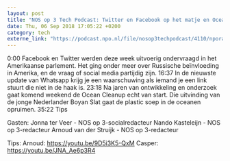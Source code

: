 ```yaml
---
layout: post
title: "NOS op 3 Tech Podcast: Twitter en Facebook op het matje en Ocean Cleanup van start"
date: Thu, 06 Sep 2018 17:05:22 +0200
category: tech
externe_link: "https://podcast.npo.nl/file/nosop3techpodcast/4110/nporadio1_nosop3techpodcast_20180906_nos-op-3-tech-podcast-twitter-en-facebook-op-het-matje-en-ocean-cleanup-van-start.mp3"
---
```


0:00 Facebook en Twitter werden deze week uitvoerig ondervraagd in het Amerikaanse parlement. Het ging onder meer over Russische beïnvloeding in Amerika, en de vraag of social media partijdig zijn.
16:37 In de nieuwste update van Whatsapp krijg je een waarschuwing als iemand je een link stuurt die niet in de haak is.
23:18 Na jaren van ontwikkeling en onderzoek gaat komend weekend de Ocean Cleanup echt van start. Die uitvinding van de jonge Nederlander Boyan Slat gaat de plastic soep in de oceanen opruimen.
35:22 Tips

Gasten:
Jonna ter Veer - NOS op 3-socialredacteur
Nando Kasteleijn - NOS op 3-redacteur
Arnoud van der Struijk - NOS op 3-redacteur

Tips:
Arnoud: https://youtu.be/9D5i3K5-QxM
Casper: https://youtu.be/JNA_Ae6p3R4<img src="http://feeds.feedburner.com/~r/nosop3-tech-podcast/~4/cljUhfu8aOI" height="1" width="1" alt=""/>
